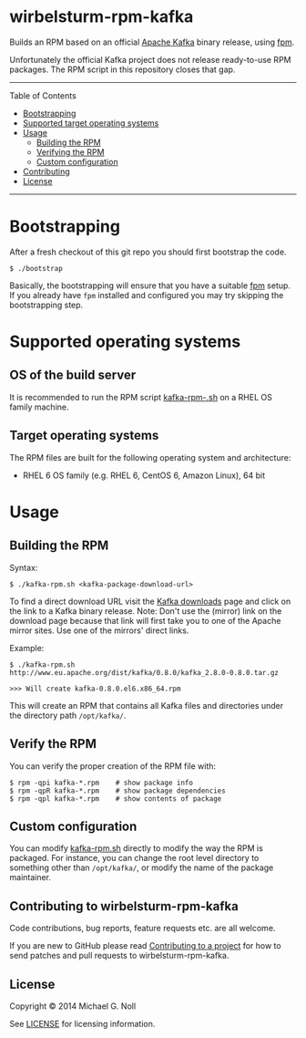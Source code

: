 # wirbelsturm-rpm-kafka

Builds an RPM based on an official [Apache Kafka](http://kafka.apache.org) binary release, using
[fpm](https://github.com/jordansissel/fpm).

Unfortunately the official Kafka project does not release ready-to-use RPM packages.  The RPM
script in this repository closes that gap.

---

Table of Contents

* <a href="#bootstrap">Bootstrapping</a>
* <a href="#supported-os">Supported target operating systems</a>
* <a href="#usage">Usage</a>
    * <a href="#build">Building the RPM</a>
    * <a href="#verify">Verifying the RPM</a>
    * <a href="#configuration">Custom configuration</a>
* <a href="#contributing">Contributing</a>
* <a href="#license">License</a>

---

<a name="bootstrap"></a>

# Bootstrapping

After a fresh checkout of this git repo you should first bootstrap the code.

    $ ./bootstrap

Basically, the bootstrapping will ensure that you have a suitable [fpm](https://github.com/jordansissel/fpm) setup.
If you already have `fpm` installed and configured you may try skipping the bootstrapping step.


<a name="supported-os"></a>

# Supported operating systems

## OS of the build server

It is recommended to run the RPM script [kafka-rpm-.sh](kafka-rpm.sh) on a RHEL OS family machine.


## Target operating systems

The RPM files are built for the following operating system and architecture:

* RHEL 6 OS family (e.g. RHEL 6, CentOS 6, Amazon Linux), 64 bit


<a name="usage"></a>

# Usage


<a name="build"></a>

## Building the RPM

Syntax:

    $ ./kafka-rpm.sh <kafka-package-download-url>

To find a direct download URL visit the [Kafka downloads](http://kafka.apache.org) page and click on the link to a Kafka
binary release.  Note: Don't use the (mirror) link on the download page because that link will first take you to one of
the Apache mirror sites.  Use one of the mirrors' direct links.

Example:

    $ ./kafka-rpm.sh http://www.eu.apache.org/dist/kafka/0.8.0/kafka_2.8.0-0.8.0.tar.gz

    >>> Will create kafka-0.8.0.el6.x86_64.rpm

This will create an RPM that contains all Kafka files and directories under the directory path `/opt/kafka/`.


<a name="verify"></a>

## Verify the RPM

You can verify the proper creation of the RPM file with:

    $ rpm -qpi kafka-*.rpm    # show package info
    $ rpm -qpR kafka-*.rpm    # show package dependencies
    $ rpm -qpl kafka-*.rpm    # show contents of package


<a name="configuration"></a>

## Custom configuration

You can modify [kafka-rpm.sh](kafka-rpm.sh) directly to modify the way the RPM is packaged.  For instance, you can
change the root level directory to something other than `/opt/kafka/`, or modify the name of the package maintainer.


<a name="contributing"></a>

## Contributing to wirbelsturm-rpm-kafka

Code contributions, bug reports, feature requests etc. are all welcome.

If you are new to GitHub please read [Contributing to a project](https://help.github.com/articles/fork-a-repo) for how
to send patches and pull requests to wirbelsturm-rpm-kafka.


<a name="license"></a>

## License

Copyright © 2014 Michael G. Noll

See [LICENSE](LICENSE) for licensing information.
